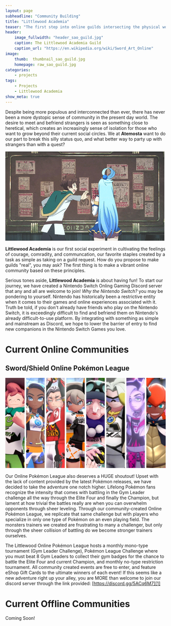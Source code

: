 ```yaml
---
layout: page
subheadline: "Community Building"
title: "Littlewood Academia"
teaser: "The first step into online guilds intersecting the physical world."
header:
    image_fullwidth: "header_sao_guild.jpg"
    caption: The Littlewood Academia Guild
    caption_url: "https://en.wikipedia.org/wiki/Sword_Art_Online"
image:
    thumb:  thumbnail_sao_guild.jpg
    homepage: raw_sao_guild.jpg
categories:
    - projects
tags:
    - Projects
    - Littlewood Academia
show_meta: true
---
```

Despite being more populous and interconnected than ever, there has never been a more dystopic sense of community in the present day world. The desire to meet and befriend strangers is seen as something close to heretical, which creates an increasingly sense of isolation for those who want to grow beyond their current social circles. We at **Atemosta** want to do our part to break this silly status quo, and what better way to party up with strangers than with a quest?

![Finding New Party Members](/images/blog/lw_guild_requests.gif)

**Littlewood Academia** is our first social experiment in cultivating the feelings of courage, comradity, and communcation, our favorite staples created by a task as simple as taking on a guild request. How do you propose to make guilds "real", you may ask? The first thing is to make a vibrant online community based on these principles.

Serious tones aside, **Littlewood Academia** is about having fun! To start our journey, we have created a Nintendo Switch Onling Gaming Discord server that any and all are welcome to join! *Why the Nintendo Switch?* you may be pondering to yourself. Nintendo has historically been a restrictive entity when it comes to their games and online experiences associated with it. Truth be told, if you don't already have friends who play on the Nintendo Switch, it is exceedingly difficult to find and befriend them on Nintendo's already difficult-to-use platform. By integrating with something as simple and mainstream as Discord, we hope to lower the barrier of entry to find new companions in the Nintendo Switch Games you love.

# Current Online Communities
## Sword/Shield Online Pokémon League

![Sword/Shield Gym Leaders](/images/blog/lw_swsh_gym_leaders.jpg)

Our Online Pokémon League also deserves a HUGE shoutout! Upset with the lack of content provided by the latest Pokémon releases, we have decided to take the adventure one notch higher. Lifelong Pokémon fans recognize the intensity that comes with battling in the Gym Leader challenge all the way through the Elite Four and finally the Champion, but lament at how trivial the battles really are when you can overwhelm opponents through sheer leveling. Through our community-created Online Pokémon League, we replicate that same challenge but with players who specialize in only one type of Pokémon on an even playing field. The monsters trainers we created are frustrating to many a challenger, but only through the sheer collision of battling do we become stronger trainers ourselves.

The Littlewood Online Pokémon League hosts a monthly mono-type tournament (Gym Leader Challenge), Pokémon League Challenge where you must beat 8 Gym Leaders to collect their gym badges for the chance to battle the Elite Four and current Champion, and monthly no-type restriction tournament. All community created events are free to enter, and feature eShop Gift Cards to the ultimate winners of each event! If this seems like a new adventure right up your alley, you are MORE than welcome to join our discord server through the link provided: [https://discord.gg/5ACq6M7][1]

# Current Offline Communities
Coming Soon!

[1]: https://discord.gg/5ACq6M7
<!-- [![ko-fi](https://www.ko-fi.com/img/githubbutton_sm.svg)](https://ko-fi.com/Q5Q81LOP9) -->
